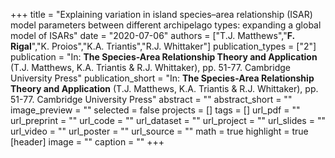 +++
title = "Explaining variation in island species–area relationship (ISAR) model parameters between different archipelago types: expanding a global model of ISARs"
date = "2020-07-06"
authors = ["T.J. Matthews","**F. Rigal**","K. Proios","K.A. Triantis","R.J. Whittaker"]
publication_types = ["2"]
publication = "In: **The Species-Area Relationship Theory and Application** (T.J. Matthews, K.A. Triantis & R.J. Whittaker), pp. 51-77. Cambridge University Press"
publication_short = "In: **The Species-Area Relationship Theory and Application** (T.J. Matthews, K.A. Triantis & R.J. Whittaker), pp. 51-77. Cambridge University Press"
abstract = ""
abstract_short = ""
image_preview = ""
selected = false
projects = []
tags = []
url_pdf = ""
url_preprint = ""
url_code = ""
url_dataset = ""
url_project = ""
url_slides = ""
url_video = ""
url_poster = ""
url_source = ""
math = true
highlight = true
[header]
image = ""
caption = ""
+++
